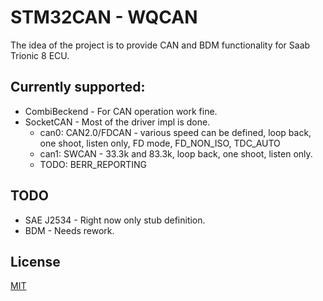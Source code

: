 # STM32CAN - WQCAN
The idea of the project is to provide CAN and BDM functionality for Saab Trionic 8 ECU. 

## Currently supported:
* CombiBeckend - For CAN operation work fine.
* SocketCAN - Most of the driver impl is done.
     - can0: CAN2.0/FDCAN - various speed can be defined, loop back, one shoot, listen only, FD mode, FD_NON_ISO, TDC_AUTO
     - can1: SWCAN - 33.3k and 83.3k, loop back, one shoot, listen only.
     - TODO: BERR_REPORTING
## TODO
* SAE J2534 - Right now only stub definition.
* BDM - Needs rework.

## License
[MIT](https://choosealicense.com/licenses/mit/) 
